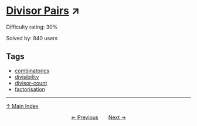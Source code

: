 # [Divisor Pairs](https://projecteuler.net/problem=561) ↗️

Difficulty rating: 30%

Solved by: 840 users
## Tags

- [combinatorics](../tags/combinatorics.md)
- [divisibility](../tags/divisibility.md)
- [divisor-count](../tags/divisor-count.md)
- [factorisation](../tags/factorisation.md)



---

[↑ Main Index](../README.md)


<div align=center><a href='560.md'>← Previous</a> &nbsp;&nbsp; &nbsp;&nbsp;  <a href='562.md'>Next →</a></div>
